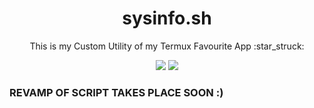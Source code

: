 <h1 align="center"> sysinfo.sh </h1>
<p align="center"> This is my Custom Utility of my Termux Favourite App :star_struck: </p>
<p align="center">
<a href="./LICENSE"><img src="https://img.shields.io/badge/license-MIT-blue.svg"></a>
<img src="https://img.shields.io/badge/shell_script-%23121011.svg?style=for-the-badge&logo=gnu-bash&logoColor=white">
</p>

### REVAMP OF SCRIPT TAKES PLACE SOON  :)
